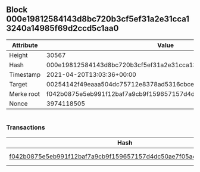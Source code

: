 ## Block 000e19812584143d8bc720b3cf5ef31a2e31cca13240a14985f69d2ccd5c1aa0

Attribute | Value
--- | ---
Height | 30567
Hash | 000e19812584143d8bc720b3cf5ef31a2e31cca13240a14985f69d2ccd5c1aa0
Timestamp | 2021-04-20T13:03:36+00:00
Target | 00254142f49eaaa504dc75712e8378ad5316cbcead634704b3734b6271167cc4
Merke root | f042b0875e5eb991f12baf7a9cb9f159657157d4dc50ae7f05a42f7042518b5b
Nonce | 3974118505

```

```

### Transactions

Hash | Amount
--- | ---
[f042b0875e5eb991f12baf7a9cb9f159657157d4dc50ae7f05a42f7042518b5b](f042b0875e5eb991f12baf7a9cb9f159657157d4dc50ae7f05a42f7042518b5b.md) | 10.00000000 SKEPTI 
